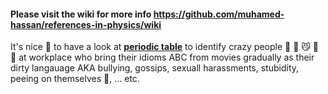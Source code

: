 #### Please visit the wiki for more info https://github.com/muhamed-hassan/references-in-physics/wiki

It's nice 🤨 to have a look at [**periodic table**](https://en.wikipedia.org/wiki/Periodic_table) to identify crazy people 🤖 👾 😼 🤪 🤡 at workplace who bring their idioms ABC from movies gradually as their dirty langauage AKA bullying, gossips, sexuall harassments, stubidity, peeing on themselves 💩, ... etc.
